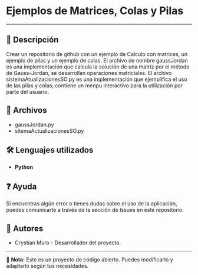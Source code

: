# Ejemplos de Matrices, Colas y Pilas
---
## 📖 Descripción

Crear un repositorio de github con un ejemplo de Calculo con matrices, un ejemplo de pilas y un ejemplo de colas.
El archivo de nombre gaussJordan es una implementación que calcula la solución de una matríz por el método de Gauss-Jordan, se desarrollan operaciones matriciales.
El archivo sistemaAtualizacionesSO.py es una implementación que ejemplifica el uso de las pilas y colas; contiene un menpu interactivo para la utilización por parte del usuario.

## 🚀 Archivos

- gaussJordan.py
- sitemaActualizacionesSO.py

## 🛠️ Lenguajes utilizados

- **Python**

## ❓ Ayuda

Si encuentras algún error o tienes dudas sobre el uso de la aplicación, puedes comunicarte a través de la sección de Issues en este repositorio.

## 👥 Autores

- Crystian Muro - Desarrollador del proyecto.

---

📌 **Nota:** Este es un proyecto de código abierto. Puedes modificarlo y adaptarlo según tus necesidades.
